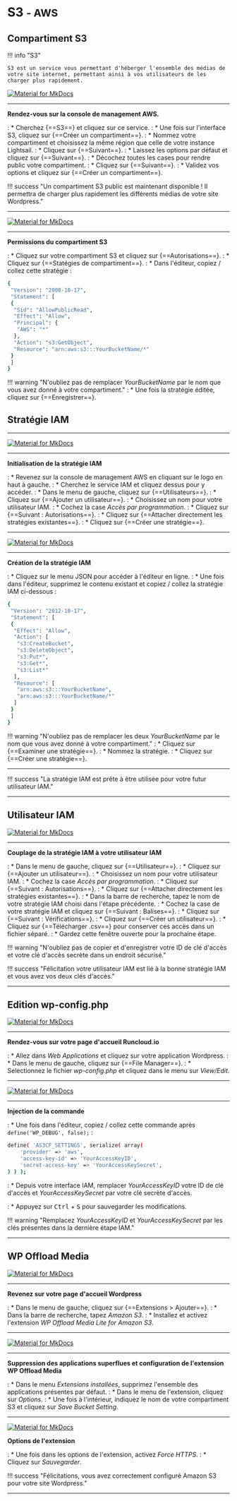 # S3 <small>- AWS</small>

## Compartiment S3

!!! info "S3"

    S3 est un service vous permettant d'héberger l'ensemble des médias de votre site internet, permettant ainsi à vos utilisateurs de les charger plus rapidement.

[![Material for MkDocs](assets/images/aws/s3/fr/1.gif)](assets/images/aws/s3/fr/1.gif)

***

**Rendez-vous sur la console de management AWS.**

:    * Cherchez {==S3==} et cliquez sur ce service.
:    * Une fois sur l'interface S3, cliquez sur {==Créer un compartiment==}.
:    * Nommez votre compartiment et choisissez la même région que celle de votre instance Lightsail.
:    * Cliquez sur {==Suivant==}.
:    * Laissez les options par défaut et cliquez sur {==Suivant==}.
:    * Décochez toutes les cases pour rendre public votre compartiment.
:    * Cliquez sur {==Suivant==}.
:    * Validez vos options et cliquez sur {==Créer un compartiment==}.

!!! success "Un compartiment S3 public est maintenant disponible ! Il permettra de charger plus rapidement les différents médias de votre site Wordpress."

***

[![Material for MkDocs](assets/images/aws/s3/fr/2.gif)](assets/images/aws/s3/fr/2.gif)

***

**Permissions du compartiment S3**

:    * Cliquez sur votre compartiment S3 et cliquez sur {==Autorisations==}.
:    * Cliquez sur {==Statégies de compartiment==}.
:    * Dans l'éditeur, copiez / collez cette stratégie : 
``` sh
{
 "Version": "2008-10-17",
 "Statement": [
 {
  "Sid": "AllowPublicRead",
  "Effect": "Allow",
  "Principal": {
   "AWS": "*"
  },
  "Action": "s3:GetObject",
  "Resource": "arn:aws:s3:::YourBucketName/*"
 }
 ]
}
```

!!! warning "N'oubliez pas de remplacer *YourBucketName* par le nom que vous avez donné à votre compartiment."
:    * Une fois la stratégie éditée, cliquez sur {==Enregistrer==}.

## Stratégie IAM

***

[![Material for MkDocs](assets/images/aws/s3/fr/3a.gif)](assets/images/aws/s3/fr/3a.gif)

***

**Initialisation de la stratégie IAM**

:    * Revenez sur la console de management AWS en cliquant sur le logo en haut à gauche.
:    * Cherchez le service IAM et cliquez dessus pour y accéder.
:    * Dans le menu de gauche, cliquez sur {==Utilisateurs==}.
:    * Cliquez sur {==Ajouter un utilisateur==}.
:    * Choisissez un nom pour votre utilisateur IAM.
:    * Cochez la case *Accès par programmation*.
:    * Cliquez sur {==Suivant : Autorisations==}.
:    * Cliquez sur {==Attacher directement les stratégies existantes==}.
:    * Cliquez sur {==Créer une stratégie==}.

***

[![Material for MkDocs](assets/images/aws/s3/fr/3b.gif)](assets/images/aws/s3/fr/3b.gif)

***

**Création de la stratégie IAM**

:    * Cliquez sur le menu JSON pour accéder à l'éditeur en ligne.
:    * Une fois dans l'éditeur, supprimez le contenu existant et copiez / collez la stratégie IAM ci-dessous :
``` sh
{
 "Version": "2012-10-17",
 "Statement": [
 {
  "Effect": "Allow",
  "Action": [
   "s3:CreateBucket",
   "s3:DeleteObject",
   "s3:Put*",
   "s3:Get*",
   "s3:List*"
  ],
  "Resource": [
   "arn:aws:s3:::YourBucketName",
   "arn:aws:s3:::YourBucketName/*"
  ]
 }
 ]
}
```

!!! warning "N'oubliez pas de remplacer les deux *YourBucketName* par le nom que vous avez donné à votre compartiment."
:    * Cliquez sur {==Examiner une stratégie==}.
:    * Nommez la stratégie.
:    * Cliquez sur {==Créer une stratégie==}.

***

!!! success "La stratégie IAM est prête à être utilisée pour votre futur utilisateur IAM."

***

## Utilisateur IAM

[![Material for MkDocs](assets/images/aws/s3/fr/3c.gif)](assets/images/aws/s3/fr/3c.gif)

***

**Couplage de la stratégie IAM à votre utilisateur IAM**

:    * Dans le menu de gauche, cliquez sur {==Utilisateur==}.
:    * Cliquez sur {==Ajouter un utilisateur==}.
:    * Choisissez un nom pour votre utilisateur IAM.
:    * Cochez la case *Accès par programmation*.
:    * Cliquez sur {==Suivant : Autorisations==}.
:    * Cliquez sur {==Attacher directement les stratégies existantes==}.
:    * Dans la barre de recherche, tapez le nom de votre stratégie IAM choisi dans l'étape précédente.
:    * Cochez la case de votre stratégie IAM et cliquez sur {==Suivant : Balises==}.
:    * Cliquez sur {==Suivant : Vérifications==}.
:    * Cliquez sur {==Créer un utilisateur==}.
:    * Cliquez sur {==Télécharger .csv==} pour conserver ces accès dans un fichier séparé.
:    * Gardez cette fenêtre ouverte pour la prochaine étape.

!!! warning "N'oubliez pas de copier et d'enregistrer votre ID de clé d'accès et votre clé d'accès secrète dans un endroit sécurisé."

!!! success "Félicitation votre utilisateur IAM est lié à la bonne stratégie IAM et vous avez vos deux clés d'accès."

***

## Edition wp-config.php

[![Material for MkDocs](assets/images/aws/s3/fr/4.gif)](assets/images/aws/s3/fr/4.gif)

***

**Rendez-vous sur votre page d'accueil Runcloud.io**

:    * Allez dans *Web Applications* et cliquez sur votre application Wordpress.
:    * Dans le menu de gauche, cliquez sur {==File Manager==}.
:    * Selectionnez le fichier *wp-config.php* et cliquez dans le menu sur *View/Edit*.

***

[![Material for MkDocs](assets/images/aws/s3/fr/5.gif)](assets/images/aws/s3/fr/5.gif)

***

**Injection de la commande**

:    * Une fois dans l'éditeur, copiez / collez cette commande après `define('WP_DEBUG', false);` : 
``` sh
define( 'AS3CF_SETTINGS', serialize( array(
    'provider' => 'aws',
    'access-key-id' => 'YourAccessKeyID',
    'secret-access-key' => 'YourAccessKeySecret',
) ) );
```
:    * Depuis votre interface IAM, remplacer *YourAccessKeyID* votre ID de clé d'accès et *YourAccessKeySecret* par votre clé secrète d'accès.

:    * Appuyez sur <kbd>Ctrl</kbd> + <kbd>S</kbd> pour sauvegarder les modifications.

!!! warning "Remplacez *YourAccessKeyID* et *YourAccessKeySecret* par les clés présentes dans la dernière étape IAM."

***

## WP Offload Media

[![Material for MkDocs](assets/images/aws/s3/en/7.gif)](assets/images/aws/s3/en/7.gif)

***

**Revenez sur votre page d'accueil Wordpress**

:    * Dans le menu de gauche, cliquez sur {==Extensions > Ajouter==}.
:    * Dans la barre de recherche, tapez *Amazon S3*.
:    * Installez et activez l'extension *WP Offload Media Lite for Amazon S3*.

***

[![Material for MkDocs](assets/images/aws/s3/en/7a.gif)](assets/images/aws/s3/en/7a.gif)

***

**Suppression des applications superflues et configuration de l'extension WP Offload Media**

:    * Dans le menu *Extensions installées*, supprimez l'ensemble des applications présentes par défaut.
:    * Dans le menu de l'extension, cliquez sur *Options*.
:    * Une fois à l'intérieur, indiquez le nom de votre compartiment S3 et cliquez sur *Save Bucket Setting*.

***

[![Material for MkDocs](assets/images/aws/s3/en/8.gif)](assets/images/aws/s3/en/8.gif)

**Options de l'extension**

:    * Une fois dans les options de l'extension, activez *Force HTTPS*.
:    * Cliquez sur *Sauvegarder*.

!!! success "Félicitations, vous avez correctement configuré Amazon S3 pour votre site Wordpress."

***